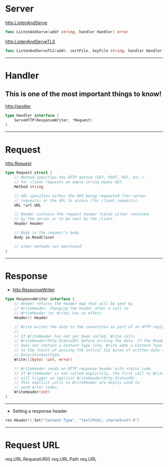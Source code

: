 # Server

[http.ListenAndServe](https://godoc.org/net/http#ListenAndServe)
``` Go
func ListenAndServe(addr string, handler Handler) error
```

[http.ListenAndServeTLS](https://godoc.org/net/http#ListenAndServeTLS)
``` Go
func ListenAndServeTLS(addr, certFile, keyFile string, handler Handler) error
```

***

# Handler

## This is one of the most important things to know!

[http.Handler](https://godoc.org/net/http#Handler)
``` Go
type Handler interface {
    ServeHTTP(ResponseWriter, *Request)
}
```

***

# Request

[http.Request](https://godoc.org/net/http#Request)
``` Go 
type Request struct {
    // Method specifies the HTTP method (GET, POST, PUT, etc.).
    // For client requests an empty string means GET.
    Method string

    // URL specifies either the URI being requested (for server
    // requests) or the URL to access (for client requests).
    URL *url.URL

    // Header contains the request header fields either received
    // by the server or to be sent by the client.
    Header Header

    // Body is the request's body.
    Body io.ReadCloser

	// other methods not mentioned
}
```

***

# Response

- [http.ResponseWriter](https://godoc.org/net/http#ResponseWriter)
``` Go
type ResponseWriter interface {
    // Header returns the header map that will be sent by
    // WriteHeader. Changing the header after a call to
    // WriteHeader (or Write) has no effect 
    Header() Header

    // Write writes the data to the connection as part of an HTTP reply.
    //
    // If WriteHeader has not yet been called, Write calls
    // WriteHeader(http.StatusOK) before writing the data. If the Header
    // does not contain a Content-Type line, Write adds a Content-Type set
    // to the result of passing the initial 512 bytes of written data to
    // DetectContentType.
    Write([]byte) (int, error)

    // WriteHeader sends an HTTP response header with status code.
    // If WriteHeader is not called explicitly, the first call to Write
    // will trigger an implicit WriteHeader(http.StatusOK).
    // Thus explicit calls to WriteHeader are mainly used to
    // send error codes.
    WriteHeader(int)
}
```

********************
- Setting a response header
``` Go
res.Header().Set("Content-Type", "text/html; charset=utf-8")
```

********************
# Request URL
req.URL.RequestURI()
req.URL.Path
req.URL